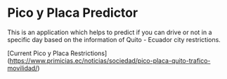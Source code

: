 # Pico y Placa Predictor

This is an application which helps to predict if you can drive or not in a specific day based on the
information of Quito - Ecuador city restrictions.

[Current Pico y Placa Restrictions] (https://www.primicias.ec/noticias/sociedad/pico-placa-quito-trafico-movilidad/)


